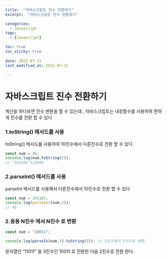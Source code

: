 ```yaml
---
title:  "자바스크립트 진수 전환하기" 
excerpt:  "자바스크립트 진수 전환하기" 

categories:
  - Javascript
tags:
  - [Javascript]

toc: true
toc_sticky: true
 
date: 2022-07-11
last_modified_at: 2022-07-11

---
```


# 자바스크립트 진수 전환하기

계산을 하다보면 진수 변환을 할 수 있는데 , 자바스크립트는 내장함수를 사용하여 편하게 진수를 전환 할 수 있다

### 1.toString() 메서드를 사용

toString() 메서드를 사용하여 10진수에서 다른진수로 전환 할 수 있다.

```jsx
const num = 45;
console.log(num.toString(2));
// "101101"123456
```

### 2.parseInt() 메서드를 사용

parseInt 메서드를 사용해서 다른진수에서 10진수로 전환 할 수 있다

```jsx
const num = 101101;
console.log(parseInt(num,2));
// 45
```

### 2.응용 N진수 에서 N진수 로 변환

```jsx
const num = "10011";

console.log(parseIn(num,3).toString(2)); // 3진수에서 2진수로 변환
```

문자열인 “11011” 을 3진수인 10011 로 전환한 다음 2진수로 전환 한다.